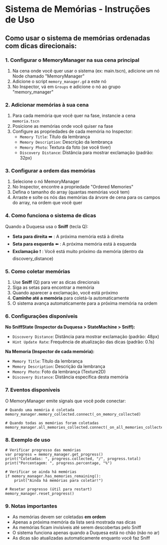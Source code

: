 # Sistema de Memórias - Instruções de Uso

## Como usar o sistema de memórias ordenadas com dicas direcionais:

### 1. Configurar o MemoryManager na sua cena principal

1. Na cena onde você quer usar o sistema (ex: main.tscn), adicione um nó Node chamado "MemoryManager"
2. Adicione o script `memory_manager.gd` a este nó
3. No Inspector, vá em `Groups` e adicione o nó ao grupo "memory_manager"

### 2. Adicionar memórias à sua cena

1. Para cada memória que você quer na fase, instancie a cena `memoria.tscn`
2. Posicione as memórias onde você quiser na fase
3. Configure as propriedades de cada memória no Inspector:
   - `Memory Title`: Título da lembrança
   - `Memory Description`: Descrição da lembrança
   - `Memory Photo`: Textura da foto (se você tiver)
   - `Discovery Distance`: Distância para mostrar exclamação (padrão: 32px)

### 3. Configurar a ordem das memórias

1. Selecione o nó MemoryManager
2. No Inspector, encontre a propriedade "Ordered Memories"
3. Defina o tamanho do array (quantas memórias você tem)
4. Arraste e solte os nós das memórias da árvore de cena para os campos do array, na ordem que você quer

### 4. Como funciona o sistema de dicas

Quando a Duquesa usa o **Sniff** (tecla Q):

- **Seta para direita** ➡️ : A próxima memória está à direita
- **Seta para esquerda** ⬅️ : A próxima memória está à esquerda  
- **Exclamação** ❗ : Você está muito próximo da memória (dentro da discovery_distance)

### 5. Como coletar memórias

1. Use **Sniff** (Q) para ver as dicas direcionais
2. Siga as setas para encontrar a memória
3. Quando aparecer a exclamação, você está próximo
4. **Caminhe até a memória** para coletá-la automaticamente
5. O sistema avança automaticamente para a próxima memória na ordem

### 6. Configurações disponíveis

**No SniffState (Inspector da Duquesa > StateMachine > Sniff):**
- `Discovery Distance`: Distância para mostrar exclamação (padrão: 48px)
- `Hint Update Rate`: Frequência de atualização das dicas (padrão: 0.1s)

**Na Memoria (Inspector de cada memória):**
- `Memory Title`: Título da lembrança
- `Memory Description`: Descrição da lembrança
- `Memory Photo`: Foto da lembrança (Texture2D)
- `Discovery Distance`: Distância específica desta memória

### 7. Eventos disponíveis

O MemoryManager emite signals que você pode conectar:

```gdscript
# Quando uma memória é coletada
memory_manager.memory_collected.connect(_on_memory_collected)

# Quando todas as memórias foram coletadas
memory_manager.all_memories_collected.connect(_on_all_memories_collected)
```

### 8. Exemplo de uso

```gdscript
# Verificar progresso das memórias
var progress = memory_manager.get_progress()
print("Coletadas: ", progress.collected, "/", progress.total)
print("Porcentagem: ", progress.percentage, "%")

# Verificar se ainda há memórias
if memory_manager.has_memories_remaining():
    print("Ainda há memórias para coletar!")

# Resetar progresso (útil para restart)
memory_manager.reset_progress()
```

### 9. Notas importantes

- As memórias devem ser coletadas **em ordem**
- Apenas a próxima memória da lista será mostrada nas dicas
- As memórias ficam invisíveis até serem descobertas pelo Sniff
- O sistema funciona apenas quando a Duquesa está no chão (não no ar)
- As dicas são atualizadas automaticamente enquanto você faz Sniff